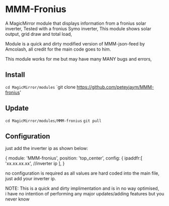 # MMM-Fronius
A MagicMirror module that displays information from a fronius solar inverter, 
Tested with a fronius Symo inverter, 
This module shows solar output,  grid draw and total load,

Module is a quick and dirty modified version of MMM-json-feed by Amcolash,   all credit for the main code goes to him. 

This module works for me but may have many MANY bugs and errors, 

## Install
`cd MagicMirror/modules`
`git clone https://github.com/peteyjaym/MMM-fronius'

## Update
`cd MagicMirror/modules/MMM-fronius`
`git pull`

## Configuration
just add the inverter ip as shown below:

 {
    module: 'MMM-fronius',
    position: 'top_center',
    config: {
      ipaddfr:[
                'xx.xx.xx.xx', //inverter ip
        ],
}

no configuration is required as all values are hard coded into the main file,   just add your inverter ip.


NOTE:   This is a quick and dirty implimentation and is in no way optimised,  
i have no intention of performing any major updates/adding features but you never know 

